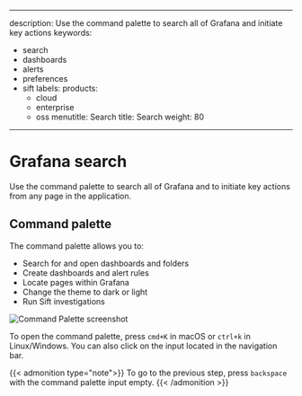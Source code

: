 -----

description: Use the command palette to search all of Grafana and initiate key actions
keywords:

- search
- dashboards
- alerts
- preferences
- sift
  labels:
  products:
  - cloud
  - enterprise
  - oss
    menutitle: Search
    title: Search
    weight: 80

-----

# Grafana search

Use the command palette to search all of Grafana and to initiate key actions from any page in the application.

## Command palette

The command palette allows you to:

- Search for and open dashboards and folders
- Create dashboards and alert rules
- Locate pages within Grafana
- Change the theme to dark or light
- Run Sift investigations

![Command Palette screenshot](/media/docs/grafana/CommandPalette_doc_1.png)

To open the command palette, press `cmd+K` in macOS or `ctrl+k` in Linux/Windows. You can also click on the input located in the navigation bar.

{{\< admonition type="note"\>}}
To go to the previous step, press `backspace` with the command palette input empty.
{{\< /admonition \>}}
